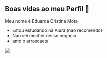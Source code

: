 ## Boas vidas ao meu Perfil 🖤

Meu nome é Eduarda Cristina Mota

- Estou estudando na Alura (nao recomendo)
- Nao sei mecher nesse negocio 
- amo o arrascaeta 


![](https://encrypted-tbn0.gstatic.com/images?q=tbn:ANd9GcRoyDWhYTlkdOoogBpy8f7R9hQzAI8K920Jkg&s)

